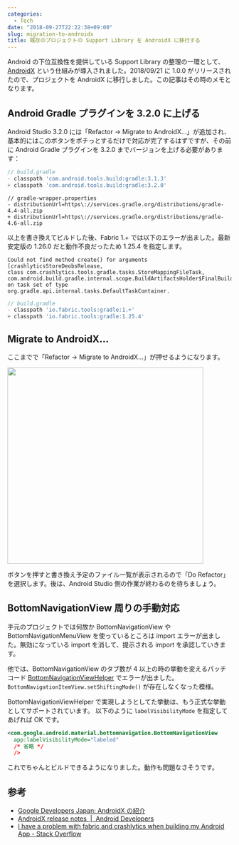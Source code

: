 ```yaml
---
categories:
  - Tech
date: "2018-09-27T22:22:38+09:00"
slug: migration-to-androidx
title: 既存のプロジェクトの Support Library を AndroidX に移行する
---
```


Android の下位互換性を提供している Support Library の整理の一環として、[AndroidX](https://developers-jp.googleblog.com/2018/05/hello-world-androidx.html) という仕組みが導入されました。2018/09/21 に 1.0.0 がリリースされたので、プロジェクトを AndroidX に移行しました。この記事はその時のメモとなります。

## Android Gradle プラグインを 3.2.0 に上げる

Android Studio 3.2.0 には「Refactor -> Migrate to AndroidX...」が追加され、基本的にはこのボタンをポチっとするだけで対応が完了するはずですが、その前に Android Gradle プラグインを 3.2.0 までバージョンを上げる必要があります：

```groovy
// build.gradle
- classpath 'com.android.tools.build:gradle:3.1.3'
+ classpath 'com.android.tools.build:gradle:3.2.0'
```

```
// gradle-wrapper.properties
- distributionUrl=https\://services.gradle.org/distributions/gradle-4.4-all.zip
+ distributionUrl=https\://services.gradle.org/distributions/gradle-4.6-all.zip
```

以上を書き換えてビルドした後、Fabric 1.+ では以下のエラーが出ました。最新安定版の 1.26.0 だと動作不良だったため 1.25.4 を指定します。

```
Could not find method create() for arguments
[crashlyticsStoreDeobsRelease,
class com.crashlytics.tools.gradle.tasks.StoreMappingFileTask,
com.android.build.gradle.internal.scope.BuildArtifactsHolder$FinalBuildableArtifact@1711854a]
on task set of type org.gradle.api.internal.tasks.DefaultTaskContainer.
```

```groovy
// build.gradle
- classpath 'io.fabric.tools:gradle:1.+'
+ classpath 'io.fabric.tools:gradle:1.25.4'
```

## Migrate to AndroidX…

ここまでで「Refactor -> Migrate to AndroidX...」が押せるようになります。

<img alt="" src="/images/2018/09/migration-to-androidx.png" width="440" height="440">

ボタンを押すと書き換え予定のファイル一覧が表示されるので「Do Refactor」を選択します。後は、Android Studio 側の作業が終わるのを待ちましょう。

## BottomNavigationView 周りの手動対応

手元のプロジェクトでは何故か BottomNavigationView や BottomNavigationMenuView を使っているところは import エラーが出ました。無効になっている import を消して、提示される import を承認していきます。

他では、BottomNavigationView のタブ数が 4 以上の時の挙動を変えるパッチコード [BottomNavigationViewHelper](https://github.com/DroidKaigi/conference-app-2017/blob/master/app/src/main/java/io/github/droidkaigi/confsched2017/view/helper/BottomNavigationViewHelper.java) でエラーが出ました。`BottomNavigationItemView.setShiftingMode()` が存在しなくなった模様。

BottomNavigationViewHelper で実現しようとしてた挙動は、もう正式な挙動としてサポートされています。
以下のように `labelVisibilityMode` を指定してあげれば OK です。

```xml
<com.google.android.material.bottomnavigation.BottomNavigationView
  app:labelVisibilityMode="labeled"
  /* 省略 */
  />
```

これでちゃんとビルドできるようになりました。動作も問題なさそうです。

## 参考

- [Google Developers Japan: AndroidX の紹介](https://developers-jp.googleblog.com/2018/05/hello-world-androidx.html)
- [AndroidX release notes  |  Android Developers](https://developer.android.com/topic/libraries/support-library/androidx-rn)
- [I have a problem with fabric and crashlytics when building my Android App - Stack Overflow](https://stackoverflow.com/questions/52493141/i-have-a-problem-with-fabric-and-crashlytics-when-building-my-android-app)
